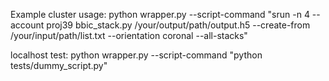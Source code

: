 Example cluster usage:
python wrapper.py --script-command "srun -n 4 --account proj39 bbic_stack.py /your/output/path/output.h5 --create-from /your/input/path/list.txt --orientation coronal --all-stacks"


localhost test:
python wrapper.py --script-command "python tests/dummy_script.py"
